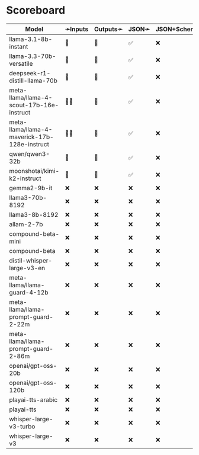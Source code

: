 # Scoreboard

| Model                                         | ➛Inputs   | Outputs➛   | JSON➛   | JSON+Schema➛   | Chat | Streaming | Tools | Batch | Seed | Files | Citations | Thinking |
| --------------------------------------------- | --------- | ---------- | ------- | -------------- | ---- | --------- | ----- | ----- | ---- | ----- | --------- | -------- |
| llama-3.1-8b-instant                          | 💬        | 💬         | ✅      | ❌             | ✅   | ✅        | 💨🧐  | ❌    | ✅   | ❌    | ❌        | ❌       |
| llama-3.3-70b-versatile                       | 💬        | 💬         | ✅      | ❌             | ✅   | ✅        | 💨🧐  | ❌    | ✅   | ❌    | ❌        | ❌       |
| deepseek-r1-distill-llama-70b                 | 💬        | 💬         | ✅      | ❌             | ✅   | ✅        | 💨🧐  | ❌    | ✅   | ❌    | ❌        | ✅       |
| meta-llama/llama-4-scout-17b-16e-instruct     | 💬📸      | 💬         | ✅      | ❌             | ✅   | ✅        | 💨🧐  | ❌    | ✅   | ❌    | ❌        | ❌       |
| meta-llama/llama-4-maverick-17b-128e-instruct | 💬📸      | 💬         | ✅      | ❌             | ✅   | ✅        | 💨🧐  | ❌    | ✅   | ❌    | ❌        | ❌       |
| qwen/qwen3-32b                                | 💬        | 💬         | ✅      | ❌             | ✅   | ✅        | 💨🧐  | ❌    | ✅   | ❌    | ❌        | ✅       |
| moonshotai/kimi-k2-instruct                   | 💬        | 💬         | ✅      | ❌             | ✅   | ✅        | 💨🧐  | ❌    | ✅   | ❌    | ❌        | ❌       |
| gemma2-9b-it                                  | ❌        | ❌         | ❌      | ❌             | ❌   | ❌        | ❌    | ❌    | ❌   | ❌    | ❌        | ❌       |
| llama3-70b-8192                               | ❌        | ❌         | ❌      | ❌             | ❌   | ❌        | ❌    | ❌    | ❌   | ❌    | ❌        | ❌       |
| llama3-8b-8192                                | ❌        | ❌         | ❌      | ❌             | ❌   | ❌        | ❌    | ❌    | ❌   | ❌    | ❌        | ❌       |
| allam-2-7b                                    | ❌        | ❌         | ❌      | ❌             | ❌   | ❌        | ❌    | ❌    | ❌   | ❌    | ❌        | ❌       |
| compound-beta-mini                            | ❌        | ❌         | ❌      | ❌             | ❌   | ❌        | ❌    | ❌    | ❌   | ❌    | ❌        | ❌       |
| compound-beta                                 | ❌        | ❌         | ❌      | ❌             | ❌   | ❌        | ❌    | ❌    | ❌   | ❌    | ❌        | ❌       |
| distil-whisper-large-v3-en                    | ❌        | ❌         | ❌      | ❌             | ❌   | ❌        | ❌    | ❌    | ❌   | ❌    | ❌        | ❌       |
| meta-llama/llama-guard-4-12b                  | ❌        | ❌         | ❌      | ❌             | ❌   | ❌        | ❌    | ❌    | ❌   | ❌    | ❌        | ❌       |
| meta-llama/llama-prompt-guard-2-22m           | ❌        | ❌         | ❌      | ❌             | ❌   | ❌        | ❌    | ❌    | ❌   | ❌    | ❌        | ❌       |
| meta-llama/llama-prompt-guard-2-86m           | ❌        | ❌         | ❌      | ❌             | ❌   | ❌        | ❌    | ❌    | ❌   | ❌    | ❌        | ❌       |
| openai/gpt-oss-20b                            | ❌        | ❌         | ❌      | ❌             | ❌   | ❌        | ❌    | ❌    | ❌   | ❌    | ❌        | ❌       |
| openai/gpt-oss-120b                           | ❌        | ❌         | ❌      | ❌             | ❌   | ❌        | ❌    | ❌    | ❌   | ❌    | ❌        | ❌       |
| playai-tts-arabic                             | ❌        | ❌         | ❌      | ❌             | ❌   | ❌        | ❌    | ❌    | ❌   | ❌    | ❌        | ❌       |
| playai-tts                                    | ❌        | ❌         | ❌      | ❌             | ❌   | ❌        | ❌    | ❌    | ❌   | ❌    | ❌        | ❌       |
| whisper-large-v3-turbo                        | ❌        | ❌         | ❌      | ❌             | ❌   | ❌        | ❌    | ❌    | ❌   | ❌    | ❌        | ❌       |
| whisper-large-v3                              | ❌        | ❌         | ❌      | ❌             | ❌   | ❌        | ❌    | ❌    | ❌   | ❌    | ❌        | ❌       |
